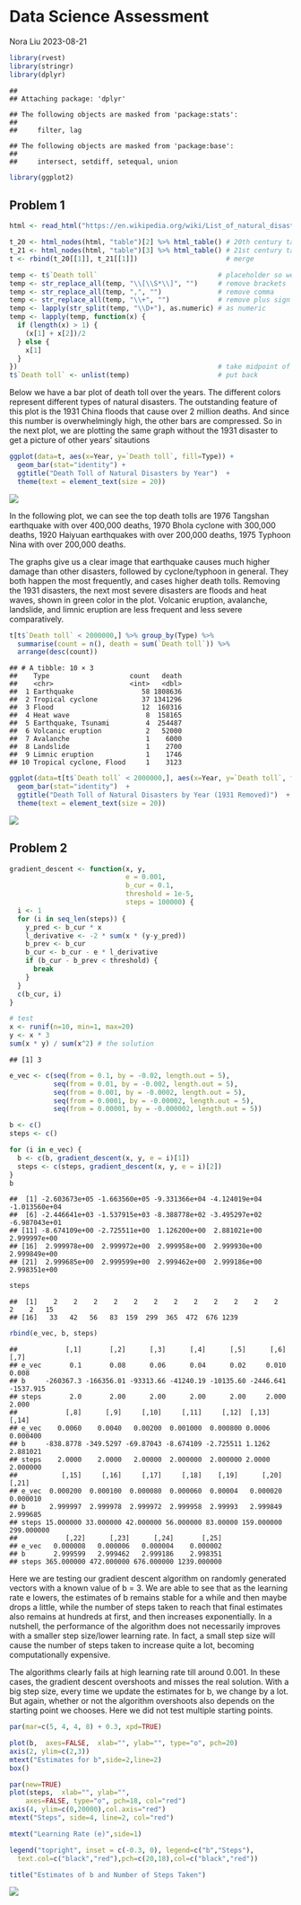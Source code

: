 Data Science Assessment
================
Nora Liu
2023-08-21

``` r
library(rvest)
library(stringr)
library(dplyr)
```

    ## 
    ## Attaching package: 'dplyr'

    ## The following objects are masked from 'package:stats':
    ## 
    ##     filter, lag

    ## The following objects are masked from 'package:base':
    ## 
    ##     intersect, setdiff, setequal, union

``` r
library(ggplot2)
```

## Problem 1

``` r
html <- read_html("https://en.wikipedia.org/wiki/List_of_natural_disasters_by_death_toll") # read in
```

``` r
t_20 <- html_nodes(html, "table")[2] %>% html_table() # 20th century table
t_21 <- html_nodes(html, "table")[3] %>% html_table() # 21st century table
t <- rbind(t_20[[1]], t_21[[1]])                      # merge
```

``` r
temp <- t$`Death toll`                              # placeholder so we do not directly work on t
temp <- str_replace_all(temp, "\\[\\S*\\]", "")     # remove brackets
temp <- str_replace_all(temp, ",", "")              # remove comma
temp <- str_replace_all(temp, "\\+", "")            # remove plus sign
temp <- lapply(str_split(temp, "\\D+"), as.numeric) # as numeric
temp <- lapply(temp, function(x) {
  if (length(x) > 1) {
    (x[1] + x[2])/2
  } else {
    x[1]
  }
})                                                  # take midpoint of two numbers
t$`Death toll` <- unlist(temp)                      # put back
```

Below we have a bar plot of death toll over the years. The different
colors represent different types of natural disasters. The outstanding
feature of this plot is the 1931 China floods that cause over 2 million
deaths. And since this number is overwhelmingly high, the other bars are
compressed. So in the next plot, we are plotting the same graph without
the 1931 disaster to get a picture of other years’ sitautions

``` r
ggplot(data=t, aes(x=Year, y=`Death toll`, fill=Type)) + 
  geom_bar(stat="identity") +
  ggtitle("Death Toll of Natural Disasters by Year")  + 
  theme(text = element_text(size = 20)) 
```

![](Figs/unnamed-chunk-5-1.png?raw=true)<!-- -->

In the following plot, we can see the top death tolls are 1976 Tangshan
earthquake with over 400,000 deaths, 1970 Bhola cyclone with 300,000
deaths, 1920 Haiyuan earthquakes with over 200,000 deaths, 1975 Typhoon
Nina with over 200,000 deaths.

The graphs give us a clear image that earthquake causes much higher
damage than other disasters, followed by cyclone/typhoon in general.
They both happen the most frequently, and cases higher death tolls.
Removing the 1931 disasters, the next most severe disasters are floods
and heat waves, shown in green color in the plot. Volcanic eruption,
avalanche, landslide, and limnic eruption are less frequent and less
severe comparatively.

``` r
t[t$`Death toll` < 2000000,] %>% group_by(Type) %>% 
  summarise(count = n(), death = sum(`Death toll`)) %>%
  arrange(desc(count))
```

    ## # A tibble: 10 × 3
    ##    Type                    count   death
    ##    <chr>                   <int>   <dbl>
    ##  1 Earthquake                 58 1808636
    ##  2 Tropical cyclone           37 1341296
    ##  3 Flood                      12  160316
    ##  4 Heat wave                   8  158165
    ##  5 Earthquake, Tsunami         4  254487
    ##  6 Volcanic eruption           2   52000
    ##  7 Avalanche                   1    6000
    ##  8 Landslide                   1    2700
    ##  9 Limnic eruption             1    1746
    ## 10 Tropical cyclone, Flood     1    3123

``` r
ggplot(data=t[t$`Death toll` < 2000000,], aes(x=Year, y=`Death toll`, fill=Type)) + 
  geom_bar(stat="identity")  +
  ggtitle("Death Toll of Natural Disasters by Year (1931 Removed)")  + 
  theme(text = element_text(size = 20)) 
```

![](DS_Assessment_files/figure-gfm/unnamed-chunk-7-1.png)<!-- -->

## Problem 2

``` r
gradient_descent <- function(x, y, 
                             e = 0.001, 
                             b_cur = 0.1, 
                             threshold = 1e-5, 
                             steps = 100000) {
  i <- 1
  for (i in seq_len(steps)) {
    y_pred <- b_cur * x
    l_derivative <- -2 * sum(x * (y-y_pred))
    b_prev <- b_cur
    b_cur <- b_cur - e * l_derivative
    if (b_cur - b_prev < threshold) {
      break
    }
  }
  c(b_cur, i)
}
```

``` r
# test
x <- runif(n=10, min=1, max=20)
y <- x * 3
sum(x * y) / sum(x^2) # the solution
```

    ## [1] 3

``` r
e_vec <- c(seq(from = 0.1, by = -0.02, length.out = 5),
           seq(from = 0.01, by = -0.002, length.out = 5),
           seq(from = 0.001, by = -0.0002, length.out = 5),
           seq(from = 0.0001, by = -0.00002, length.out = 5),
           seq(from = 0.00001, by = -0.000002, length.out = 5))

b <- c()
steps <- c()

for (i in e_vec) {
  b <- c(b, gradient_descent(x, y, e = i)[1])
  steps <- c(steps, gradient_descent(x, y, e = i)[2])
}
b
```

    ##  [1] -2.603673e+05 -1.663560e+05 -9.331366e+04 -4.124019e+04 -1.013560e+04
    ##  [6] -2.446641e+03 -1.537915e+03 -8.388778e+02 -3.495297e+02 -6.987043e+01
    ## [11] -8.674109e+00 -2.725511e+00  1.126200e+00  2.881021e+00  2.999997e+00
    ## [16]  2.999978e+00  2.999972e+00  2.999958e+00  2.999930e+00  2.999849e+00
    ## [21]  2.999685e+00  2.999599e+00  2.999462e+00  2.999186e+00  2.998351e+00

``` r
steps
```

    ##  [1]    2    2    2    2    2    2    2    2    2    2    2    2    2    2   15
    ## [16]   33   42   56   83  159  299  365  472  676 1239

``` r
rbind(e_vec, b, steps)
```

    ##            [,1]       [,2]      [,3]      [,4]      [,5]      [,6]      [,7]
    ## e_vec       0.1       0.08      0.06      0.04      0.02     0.010     0.008
    ## b     -260367.3 -166356.01 -93313.66 -41240.19 -10135.60 -2446.641 -1537.915
    ## steps       2.0       2.00      2.00      2.00      2.00     2.000     2.000
    ##            [,8]      [,9]     [,10]     [,11]     [,12]  [,13]    [,14]
    ## e_vec    0.0060    0.0040   0.00200  0.001000  0.000800 0.0006 0.000400
    ## b     -838.8778 -349.5297 -69.87043 -8.674109 -2.725511 1.1262 2.881021
    ## steps    2.0000    2.0000   2.00000  2.000000  2.000000 2.0000 2.000000
    ##           [,15]     [,16]     [,17]     [,18]    [,19]      [,20]      [,21]
    ## e_vec  0.000200  0.000100  0.000080  0.000060  0.00004   0.000020   0.000010
    ## b      2.999997  2.999978  2.999972  2.999958  2.99993   2.999849   2.999685
    ## steps 15.000000 33.000000 42.000000 56.000000 83.00000 159.000000 299.000000
    ##            [,22]      [,23]      [,24]       [,25]
    ## e_vec   0.000008   0.000006   0.000004    0.000002
    ## b       2.999599   2.999462   2.999186    2.998351
    ## steps 365.000000 472.000000 676.000000 1239.000000

Here we are testing our gradient descent algorithm on randomly generated
vectors with a known value of b = 3. We are able to see that as the
learning rate e lowers, the estimates of b remains stable for a while
and then maybe drops a little, while the number of steps taken to reach
that final estimates also remains at hundreds at first, and then
increases exponentially. In a nutshell, the performance of the algorithm
does not necessarily improves with a smaller step size/lower learning
rate. In fact, a small step size will cause the number of steps taken to
increase quite a lot, becoming computationally expensive.

The algorithms clearly fails at high learning rate till around 0.001. In
these cases, the gradient descent overshoots and misses the real
solution. With a big step size, every time we update the estimates for
b, we change by a lot. But again, whether or not the algorithm
overshoots also depends on the starting point we chooses. Here we did
not test multiple starting points.

``` r
par(mar=c(5, 4, 4, 8) + 0.3, xpd=TRUE)

plot(b,  axes=FALSE,  xlab="", ylab="", type="o", pch=20)
axis(2, ylim=c(2,3))
mtext("Estimates for b",side=2,line=2)
box()

par(new=TRUE)
plot(steps,  xlab="", ylab="",  
    axes=FALSE, type="o", pch=18, col="red")
axis(4, ylim=c(0,20000),col.axis="red")
mtext("Steps", side=4, line=2, col="red")

mtext("Learning Rate (e)",side=1)

legend("topright", inset = c(-0.3, 0), legend=c("b","Steps"),
  text.col=c("black","red"),pch=c(20,18),col=c("black","red"))

title("Estimates of b and Number of Steps Taken")
```

![](DS_Assessment_files/figure-gfm/unnamed-chunk-11-1.png)<!-- -->
